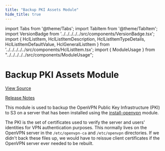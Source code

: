 ```yaml
---
title: "Backup PKI Assets Module"
hide_title: true
---
```


import Tabs from '@theme/Tabs';
import TabItem from '@theme/TabItem';
import VersionBadge from '../../../../../src/components/VersionBadge.tsx';
import { HclListItem, HclListItemDescription, HclListItemTypeDetails, HclListItemDefaultValue, HclGeneralListItem } from '../../../../../src/components/HclListItem.tsx';
import { ModuleUsage } from "../../../../../src/components/ModuleUsage";

<VersionBadge repoTitle="Open VPN Package Infrastructure Package" version="0.27.5" lastModifiedVersion="0.26.2"/>

# Backup PKI Assets Module

<a href="https://github.com/gruntwork-io/terraform-aws-openvpn/tree/v0.27.5/modules/backup-openvpn-pki" className="link-button" title="View the source code for this module in GitHub.">View Source</a>

<a href="https://github.com/gruntwork-io/terraform-aws-openvpn/releases/tag/v0.26.2" className="link-button" title="Release notes for only versions which impacted this module.">Release Notes</a>

This module is used to backup the OpenVPN Public Key Infrastructure (PKI) to S3 on a server that has been installed using
the [install-openvpn](https://github.com/gruntwork-io/terraform-aws-openvpn/tree/v0.27.5/modules/install-openvpn) module.

The PKI is the set of certificates used to verify the server and users' identities for VPN authentication purposes. This
normally lives on the OpenVPN server in the `/etc/openvpn-ca` and `/etc/openvpn` directories. If we didn't back these files
up, we would have to reissue client certificates if the OpenVPN server ever needed to be rebuilt.


<!-- ##DOCS-SOURCER-START
{
  "originalSources": [
    "https://github.com/gruntwork-io/terraform-aws-openvpn/tree/v0.27.5/modules/backup-openvpn-pki/readme.md",
    "https://github.com/gruntwork-io/terraform-aws-openvpn/tree/v0.27.5/modules/backup-openvpn-pki/variables.tf",
    "https://github.com/gruntwork-io/terraform-aws-openvpn/tree/v0.27.5/modules/backup-openvpn-pki/outputs.tf"
  ],
  "sourcePlugin": "module-catalog-api",
  "hash": "c31fc60117dbe1bce0fe5e0b413b24c7"
}
##DOCS-SOURCER-END -->
